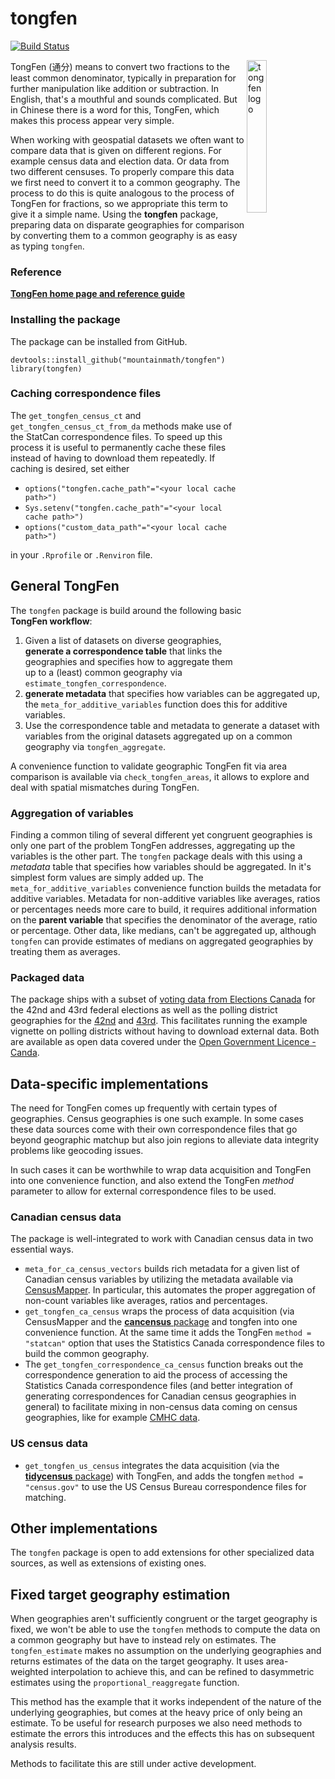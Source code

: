 # tongfen

[![Build Status](https://travis-ci.org/mountainMath/tongfen.svg?branch=master)](https://travis-ci.org/mountainMath/tongfen)

<a href="https://mountainmath.github.io/tongfen/index.html"><img src="https://raw.githubusercontent.com/mountainMath/tongfen/master/images/tongfen-sticker.png" alt="tongfen logo" align="right" width = "25%" height = "25%"/></a>
TongFen (通分) means to convert two fractions to the least common denominator, typically in preparation for further manipulation like addition or subtraction. In English, that's a mouthful and sounds complicated. But in Chinese there is a word for this, TongFen, which makes this process appear very simple.

When working with geospatial datasets we often want to compare data that is given on different regions. For example census data and election data. Or data from two different censuses. To properly compare this data we first need to convert it to a common geography. The process to do this is quite analogous to the process of TongFen for fractions, so we appropriate this term to give it a simple name. Using the **tongfen** package, preparing data on disparate geographies for comparison by converting them to a common geography is as easy as typing `tongfen`.

### Reference

[**TongFen home page and reference guide**](https://mountainmath.github.io/tongfen/index.html)

### Installing the package

The package can be installed from GitHub.
```
devtools::install_github("mountainmath/tongfen")
library(tongfen)
```

### Caching correspondence files
The `get_tongfen_census_ct` and `get_tongfen_census_ct_from_da` methods make use of the StatCan correspondence
files. To speed up this process it is useful to permanently cache these files instead of having to download them repeatedly. If caching is desired, set either 

* `options("tongfen.cache_path"="<your local cache path>")` 
* `Sys.setenv("tongfen.cache_path"="<your local cache path>")`
* `options("custom_data_path"="<your local cache path>")` 

in your `.Rprofile` or `.Renviron` file. 

## General TongFen

The `tongfen` package is build around the following basic **TongFen workflow**:

1. Given a list of datasets on diverse geographies, **generate a correspondence table** that links the geographies and specifies how to aggregate them up to a (least) common geography via `estimate_tongfen_correspondence`.
2. **generate metadata** that specifies how variables can be aggregated up, the `meta_for_additive_variables` function does this for additive variables.
3. Use the correspondence table and metadata to generate a dataset with variables from the original datasets aggregated up on a common geography via `tongfen_aggregate`.

A convenience function to validate geographic TongFen fit via area comparison is available via `check_tongfen_areas`, it allows to explore and deal with spatial mismatches during TongFen.


### Aggregation of variables
Finding a common tiling of several different yet congruent geographies is only one part of the problem TongFen addresses, aggregating up the variables is the other part. The `tongfen` package deals with this using a *metadata* table that specifies how variables should be aggregated. In it's simplest form values are simply added up. The `meta_for_additive_variables` convenience function builds the metadata for additive variables. Metadata for non-additive variables like averages, ratios or percentages needs more care to build, it requires additional information on the **parent variable** that specifies the denominator of the average, ratio or percentage. Other data, like medians, can't be aggregated up, although `tongfen` can provide estimates of medians on aggregated geographies by treating them as averages.

### Packaged data
The package ships with a subset of [voting data from Elections Canada](https://www.elections.ca/content.aspx?section=ele&dir=pas&document=index&lang=e) for the 42nd and 43rd federal elections as well as the polling district geographies for the [42nd](https://open.canada.ca/data/en/dataset/6a78ccfd-6bba-4109-b040-87cb8c71ec35) and [43rd](https://open.canada.ca/data/en/dataset/e70e3263-8584-4f22-94cb-8c15b616cbfc). This facilitates running the example vignette on polling districts without having to download external data. Both are available as open data covered under the [Open Government Licence - Canda](https://open.canada.ca/en/open-government-licence-canada).

## Data-specific implementations
The need for TongFen comes up frequently with certain types of geographies. Census geographies is one such example. In some cases these data sources come with their own correspondence files that go beyond geographic matchup but also join regions to alleviate data integrity problems like geocoding issues. 

In such cases it can be worthwhile to wrap data acquisition and TongFen into one convenience function, and also extend the TongFen *method* parameter to allow for external correspondence files to be used.

### Canadian census data
The package is well-integrated to work with Canadian census data in two essential ways.
* `meta_for_ca_census_vectors` builds rich metadata for a given list of Canadian census variables by utilizing the metadata available via [CensusMapper](https://censusmapper.ca). In particular, this automates the proper aggregation of non-count variables like averages, ratios and percentages.
* `get_tongfen_ca_census` wraps the process of data acquisition (via CensusMapper and the [**cancensus** package](https://mountainmath.github.io/cancensus/index.html) and tongfen into one convenience function. At the same time it adds the TongFen `method = "statcan"` option that uses the Statistics Canada correspondence files to build the common geography. 
* The `get_tongfen_correspondence_ca_census` function breaks out the correspondence generation to aid the process of accessing the Statistics Canada correspondence files (and better integration of generating correspondences for Canadian census geographies in general) to facilitate mixing in non-census data coming on census geographies, like for example [CMHC data](https://www03.cmhc-schl.gc.ca/hmip-pimh).


### US census data
* `get_tongfen_us_census` integrates the data acquisition (via the [**tidycensus** package](https://walker-data.com/tidycensus/index.html)) with TongFen, and adds the tongfen `method = "census.gov"` to use the US Census Bureau correspondence files for matching.

## Other implementations
The `tongfen` package is open to add extensions for other specialized data sources, as well as extensions of existing ones. 


## Fixed target geography estimation
When geographies aren't sufficiently congruent or the target geography is fixed, we won't be able to use the `tongfen` methods to compute the data on a common geography but have to instead rely on estimates. The  `tongfen_estimate` makes no assumption on the underlying geographies and returns estimates of the data on the target geography. It uses area-weighted interpolation to achieve this, and can be refined to dasymmetric estimates using the `proportional_reaggregate` function.

This method has the example that it works independent of the nature of the underlying geographies, but comes at the heavy price of only being an estimate. To be useful for research purposes we also need methods to estimate the errors this introduces and the effects this has on subsequent analysis results.

Methods to facilitate this are still under active development. 

